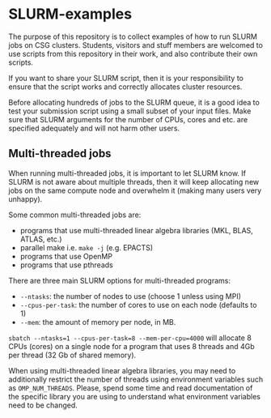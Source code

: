 # SLURM-examples

The purpose of this repository is to collect examples of how to run SLURM jobs on CSG clusters.
Students, visitors and stuff members are welcomed to use scripts from this repository in their work, and also contribute their own scripts.

If you want to share your SLURM script, then it is your responsibility to ensure that the script works and correctly allocates cluster resources.

Before allocating hundreds of jobs to the SLURM queue, it is a good idea to test your submission script using a small subset of your input files. Make sure that SLURM arguments for the number of CPUs, cores and etc. are specified adequately and will not harm other users. 


## Multi-threaded jobs

When running multi-threaded jobs, it is important to let SLURM know. If SLURM is not aware about multiple threads, then it will keep allocating new jobs on the same compute node and overwhelm it (making many users very unhappy).

Some common multi-threaded jobs are:
- programs that use multi-threaded linear algebra libraries (MKL, BLAS, ATLAS, etc.)
- parallel make i.e. `make -j` (e.g. EPACTS)
- programs that use OpenMP
- programs that use pthreads

There are three main SLURM options for multi-threaded programs:

* `--ntasks`: the number of nodes to use (choose 1 unless using MPI)
* `--cpus-per-task`: the number of cores to use on each node (defaults to 1)
* `--mem`: the amount of memory per node, in MB.

`sbatch --ntasks=1 --cpus-per-task=8 --mem-per-cpu=4000` will allocate 8 CPUs (cores) on a single node for a program that uses 8 threads and 4Gb per thread (32 Gb of shared memory).

When using multi-threaded linear algebra libraries, you may need to additionally restrict the number of threads using environment variables such as `OMP_NUM_THREADS`. Please, spend some time and read documentation of the specific library you are using to understand what environment variables need to be changed.
